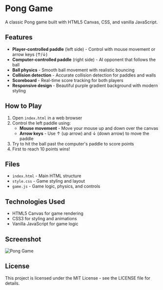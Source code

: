 # Pong Game

A classic Pong game built with HTML5 Canvas, CSS, and vanilla JavaScript.

## Features

- **Player-controlled paddle** (left side) - Control with mouse movement or arrow keys (↑/↓)
- **Computer-controlled paddle** (right side) - AI opponent that follows the ball
- **Ball physics** - Smooth ball movement with realistic bouncing
- **Collision detection** - Accurate collision detection for paddles and walls
- **Scoreboard** - Real-time score tracking for both players
- **Responsive design** - Beautiful purple gradient background with modern styling

## How to Play

1. Open `index.html` in a web browser
2. Control the left paddle using:
   - **Mouse movement** - Move your mouse up and down over the canvas
   - **Arrow keys** - Use ↑ (up arrow) and ↓ (down arrow) to move the paddle
3. Try to hit the ball past the computer's paddle to score points
4. First to reach 10 points wins!

## Files

- `index.html` - Main HTML structure
- `style.css` - Game styling and layout
- `game.js` - Game logic, physics, and controls

## Technologies Used

- HTML5 Canvas for game rendering
- CSS3 for styling and animations
- Vanilla JavaScript for game logic

## Screenshot

![Pong Game](https://github.com/user-attachments/assets/3de9a73a-f735-4f7e-a128-f9f45f782bb5)

## License

This project is licensed under the MIT License - see the LICENSE file for details.